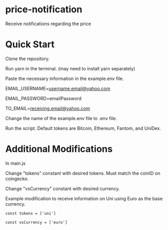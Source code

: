 # price-notification
Receive notifications regarding the price

# Quick Start
Clone the repository.

Run yarn in the terminal. (may need to install yarn separately)

Paste the necessary information in the example.env file.

EMAIL_USERNAME=username.email@yahoo.com

EMAIL_PASSWORD=emailPassword

TO_EMAIL=receiving.email@yahoo.com

Change the name of the example.env file to .env file.

Run the script. Default tokens are Bitcoin, Ethereum, Fantom, and UniDex.

# Additional Modifications
In main.js
  
  Change "tokens" constant with desired tokens. Must match the coinID on coingecko.
  
  Change "vsCurrency" constant with desired currency.
  
Example modification to receive information on Uni using Euro as the base currency.
    
    const tokens = ['uni']
    
    const vsCurrency = ['euro']
